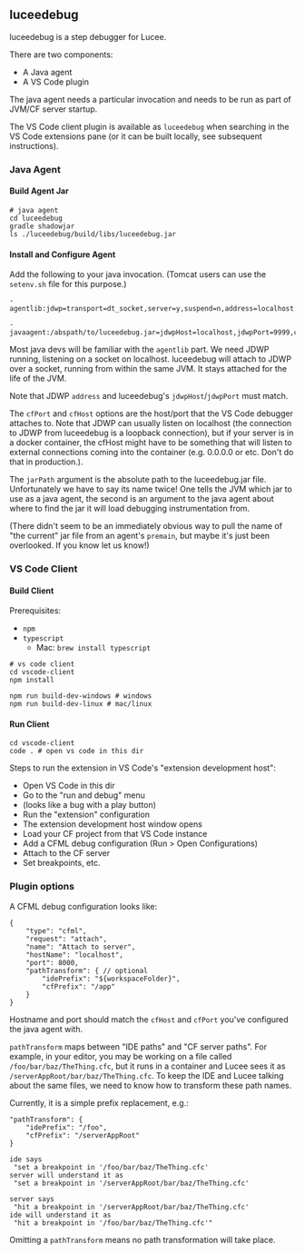 ## luceedebug

luceedebug is a step debugger for Lucee.

There are two components:

- A Java agent
- A VS Code plugin

The java agent needs a particular invocation and needs to be run as part of JVM/CF server startup.

The VS Code client plugin is available as `luceedebug` when searching in the VS Code extensions pane (or it can be built locally, see subsequent instructions).

### Java Agent

#### Build Agent Jar

```
# java agent
cd luceedebug
gradle shadowjar
ls ./luceedebug/build/libs/luceedebug.jar
```

#### Install and Configure Agent

Add the following to your java invocation. (Tomcat users can use the `setenv.sh` file for this purpose.)

```
-agentlib:jdwp=transport=dt_socket,server=y,suspend=n,address=localhost:9999

-javaagent:/abspath/to/luceedebug.jar=jdwpHost=localhost,jdwpPort=9999,cfHost=0.0.0.0,cfPort=10000,jarPath=/abspath/to/luceedebug.jar
```

Most java devs will be familiar with the `agentlib` part. We need JDWP running, listening on a socket on localhost. luceedebug will attach to JDWP over a socket, running from within the same JVM. It stays attached for the life of the JVM.

Note that JDWP `address` and luceedebug's `jdwpHost`/`jdwpPort` must match.

The `cfPort` and `cfHost` options are the host/port that the VS Code debugger attaches to. Note that JDWP can usually listen on localhost (the connection to JDWP from luceedebug is a loopback connection), but if your server is in a docker container, the cfHost might have to be something that will listen to external connections coming into the container (e.g. 0.0.0.0 or etc. Don't do that in production.).

The `jarPath` argument is the absolute path to the luceedebug.jar file. Unfortunately we have to say its name twice! One tells the JVM which jar to use as a java agent, the second is an argument to the java agent about where to find the jar it will load debugging instrumentation from.

(There didn't seem to be an immediately obvious way to pull the name of "the current" jar file from an agent's `premain`, but maybe it's just been overlooked. If you know let us know!)

### VS Code Client

#### Build Client

Prerequisites:
* `npm`
* `typescript`
   * Mac: `brew install typescript`

```
# vs code client
cd vscode-client
npm install

npm run build-dev-windows # windows
npm run build-dev-linux # mac/linux
```

#### Run Client

```
cd vscode-client
code . # open vs code in this dir
```

Steps to run the extension in VS Code's "extension development host":
- Open VS Code in this dir
- Go to the "run and debug" menu
- (looks like a bug with a play button)
- Run the "extension" configuration
- The extension development host window opens
- Load your CF project from that VS Code instance
- Add a CFML debug configuration (Run > Open Configurations)
- Attach to the CF server
- Set breakpoints, etc.

### Plugin options

A CFML debug configuration looks like:
```
{
    "type": "cfml",
    "request": "attach",
    "name": "Attach to server",
    "hostName": "localhost",
    "port": 8000,
    "pathTransform": { // optional
        "idePrefix": "${workspaceFolder}",
        "cfPrefix": "/app"
    }
}
```
Hostname and port should match the `cfHost` and `cfPort` you've configured the java agent with.

`pathTransform` maps between "IDE paths" and "CF server paths". For example, in your editor, you may be working on a file called `/foo/bar/baz/TheThing.cfc`, but it runs in a container and Lucee sees it as `/serverAppRoot/bar/baz/TheThing.cfc`. To keep the IDE and Lucee talking about the same files, we need to know how to transform these path names.

Currently, it is a simple prefix replacement, e.g.:

```
"pathTransform": {
    "idePrefix": "/foo",
    "cfPrefix": "/serverAppRoot"
}

ide says
 "set a breakpoint in '/foo/bar/baz/TheThing.cfc'
server will understand it as
 "set a breakpoint in '/serverAppRoot/bar/baz/TheThing.cfc'

server says
 "hit a breakpoint in '/serverAppRoot/bar/baz/TheThing.cfc'
ide will understand it as
 "hit a breakpoint in '/foo/bar/baz/TheThing.cfc'"
```

Omitting a `pathTransform` means no path transformation will take place.
